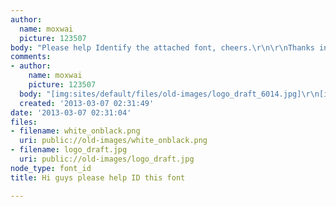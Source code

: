 ```yaml
---
author:
  name: moxwai
  picture: 123507
body: "Please help Identify the attached font, cheers.\r\n\r\nThanks in advanced."
comments:
- author:
    name: moxwai
    picture: 123507
  body: "[img:sites/default/files/old-images/logo_draft_6014.jpg]\r\n[img:sites/default/files/old-images/white_onblack_3620.png]"
  created: '2013-03-07 02:31:49'
date: '2013-03-07 02:31:04'
files:
- filename: white_onblack.png
  uri: public://old-images/white_onblack.png
- filename: logo_draft.jpg
  uri: public://old-images/logo_draft.jpg
node_type: font_id
title: Hi guys please help ID this font

---
```

